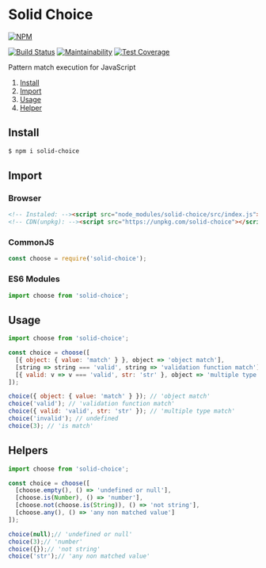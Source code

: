 # Solid Choice

[![NPM](https://nodei.co/npm/solid-choice.png)](https://nodei.co/npm/solid-choice/)

[![Build Status](https://travis-ci.org/Mateus-Oli/solid-choice.svg?branch=master)](https://travis-ci.org/Mateus-Oli/solid-choice)
[![Maintainability](https://api.codeclimate.com/v1/badges/2b0ca076f3bc647b03fa/maintainability)](https://codeclimate.com/github/Mateus-Oli/solid-choice/maintainability)
[![Test Coverage](https://api.codeclimate.com/v1/badges/2b0ca076f3bc647b03fa/test_coverage)](https://codeclimate.com/github/Mateus-Oli/solid-choice/test_coverage)

Pattern match execution for JavaScript

1. [Install](#install)
1. [Import](#import)
1. [Usage](#usage)
1. [Helper](#helper)

## Install
```sh
$ npm i solid-choice
```

## Import

### Browser
```html
<!-- Instaled: --><script src="node_modules/solid-choice/src/index.js"></script>
<!-- CDN(unpkg): --><script src="https://unpkg.com/solid-choice"></script>
```

### CommonJS
```javascript
const choose = require('solid-choice');
```

### ES6 Modules
```javascript
import choose from 'solid-choice';
```

## Usage
```javascript
import choose from 'solid-choice';

const choice = choose([
  [{ object: { value: 'match' } }, object => 'object match'],
  [string => string === 'valid', string => 'validation function match'],
  [{ valid: v => v === 'valid', str: 'str' }, object => 'multiple type match']
]);

choice({ object: { value: 'match' } }); // 'object match'
choice('valid'); // 'validation function match'
choice({ valid: 'valid', str: 'str' }); // 'multiple type match'
choice('invalid'); // undefined
choice(3); // 'is match'
```

## Helpers
```javascript
import choose from 'solid-choice';

const choice = choose([
  [choose.empty(), () => 'undefined or null'],
  [choose.is(Number), () => 'number'],
  [choose.not(choose.is(String)), () => 'not string'],
  [choose.any(), () => 'any non matched value']
]);

choice(null);// 'undefined or null'
choice(3);// 'number'
choice({});// 'not string'
choice('str');// 'any non matched value'
```
